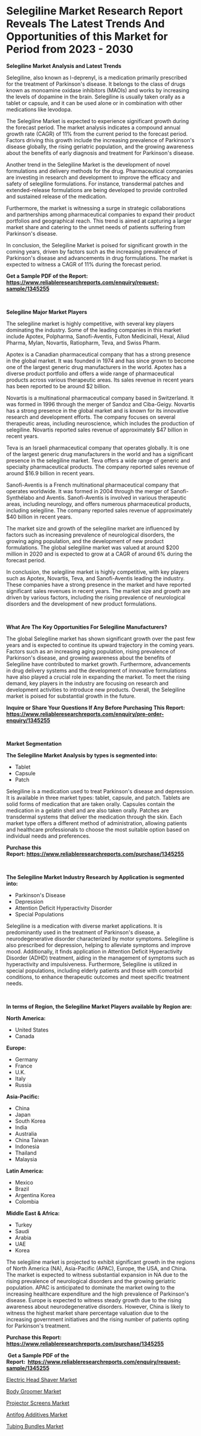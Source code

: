 <p><h1>Selegiline Market Research Report Reveals The Latest Trends And Opportunities of this Market for Period from 2023 - 2030</h1></p><p><strong>Selegiline Market Analysis and Latest Trends</strong></p>
<p><p>Selegiline, also known as l-deprenyl, is a medication primarily prescribed for the treatment of Parkinson's disease. It belongs to the class of drugs known as monoamine oxidase inhibitors (MAOIs) and works by increasing the levels of dopamine in the brain. Selegiline is usually taken orally as a tablet or capsule, and it can be used alone or in combination with other medications like levodopa.</p><p>The Selegiline Market is expected to experience significant growth during the forecast period. The market analysis indicates a compound annual growth rate (CAGR) of 11% from the current period to the forecast period. Factors driving this growth include the increasing prevalence of Parkinson's disease globally, the rising geriatric population, and the growing awareness about the benefits of early diagnosis and treatment for Parkinson's disease.</p><p>Another trend in the Selegiline Market is the development of novel formulations and delivery methods for the drug. Pharmaceutical companies are investing in research and development to improve the efficacy and safety of selegiline formulations. For instance, transdermal patches and extended-release formulations are being developed to provide controlled and sustained release of the medication.</p><p>Furthermore, the market is witnessing a surge in strategic collaborations and partnerships among pharmaceutical companies to expand their product portfolios and geographical reach. This trend is aimed at capturing a larger market share and catering to the unmet needs of patients suffering from Parkinson's disease.</p><p>In conclusion, the Selegiline Market is poised for significant growth in the coming years, driven by factors such as the increasing prevalence of Parkinson's disease and advancements in drug formulations. The market is expected to witness a CAGR of 11% during the forecast period.</p></p>
<p><strong>Get a Sample PDF of the Report:&nbsp; <a href="https://www.reliableresearchreports.com/enquiry/request-sample/1345255">https://www.reliableresearchreports.com/enquiry/request-sample/1345255</a></strong></p>
<p>&nbsp;</p>
<p><strong>Selegiline Major Market Players</strong></p>
<p><p>The selegiline market is highly competitive, with several key players dominating the industry. Some of the leading companies in this market include Apotex, Polpharma, Sanofi-Aventis, Fulton Medicinali, Hexal, Aliud Pharma, Mylan, Novartis, Ratiopharm, Teva, and Swiss Pharm.</p><p>Apotex is a Canadian pharmaceutical company that has a strong presence in the global market. It was founded in 1974 and has since grown to become one of the largest generic drug manufacturers in the world. Apotex has a diverse product portfolio and offers a wide range of pharmaceutical products across various therapeutic areas. Its sales revenue in recent years has been reported to be around $2 billion.</p><p>Novartis is a multinational pharmaceutical company based in Switzerland. It was formed in 1996 through the merger of Sandoz and Ciba-Geigy. Novartis has a strong presence in the global market and is known for its innovative research and development efforts. The company focuses on several therapeutic areas, including neuroscience, which includes the production of selegiline. Novartis reported sales revenue of approximately $47 billion in recent years.</p><p>Teva is an Israeli pharmaceutical company that operates globally. It is one of the largest generic drug manufacturers in the world and has a significant presence in the selegiline market. Teva offers a wide range of generic and specialty pharmaceutical products. The company reported sales revenue of around $16.9 billion in recent years.</p><p>Sanofi-Aventis is a French multinational pharmaceutical company that operates worldwide. It was formed in 2004 through the merger of Sanofi-Synthélabo and Aventis. Sanofi-Aventis is involved in various therapeutic areas, including neurology, and offers numerous pharmaceutical products, including selegiline. The company reported sales revenue of approximately $40 billion in recent years.</p><p>The market size and growth of the selegiline market are influenced by factors such as increasing prevalence of neurological disorders, the growing aging population, and the development of new product formulations. The global selegiline market was valued at around $200 million in 2020 and is expected to grow at a CAGR of around 6% during the forecast period.</p><p>In conclusion, the selegiline market is highly competitive, with key players such as Apotex, Novartis, Teva, and Sanofi-Aventis leading the industry. These companies have a strong presence in the market and have reported significant sales revenues in recent years. The market size and growth are driven by various factors, including the rising prevalence of neurological disorders and the development of new product formulations.</p></p>
<p>&nbsp;</p>
<p><strong>What Are The Key Opportunities For Selegiline Manufacturers?</strong></p>
<p><p>The global Selegiline market has shown significant growth over the past few years and is expected to continue its upward trajectory in the coming years. Factors such as an increasing aging population, rising prevalence of Parkinson's disease, and growing awareness about the benefits of Selegiline have contributed to market growth. Furthermore, advancements in drug delivery systems and the development of innovative formulations have also played a crucial role in expanding the market. To meet the rising demand, key players in the industry are focusing on research and development activities to introduce new products. Overall, the Selegiline market is poised for substantial growth in the future.</p></p>
<p><strong>Inquire or Share Your Questions If Any Before Purchasing This Report: <a href="https://www.reliableresearchreports.com/enquiry/pre-order-enquiry/1345255">https://www.reliableresearchreports.com/enquiry/pre-order-enquiry/1345255</a></strong></p>
<p>&nbsp;</p>
<p><strong>Market Segmentation</strong></p>
<p><strong>The Selegiline Market Analysis by types is segmented into:</strong></p>
<p><ul><li>Tablet</li><li>Capsule</li><li>Patch</li></ul></p>
<p><p>Selegiline is a medication used to treat Parkinson's disease and depression. It is available in three market types: tablet, capsule, and patch. Tablets are solid forms of medication that are taken orally. Capsules contain the medication in a gelatin shell and are also taken orally. Patches are transdermal systems that deliver the medication through the skin. Each market type offers a different method of administration, allowing patients and healthcare professionals to choose the most suitable option based on individual needs and preferences.</p></p>
<p><strong>Purchase this Report:&nbsp;<a href="https://www.reliableresearchreports.com/purchase/1345255">https://www.reliableresearchreports.com/purchase/1345255</a></strong></p>
<p>&nbsp;</p>
<p><strong>The Selegiline Market Industry Research by Application is segmented into:</strong></p>
<p><ul><li>Parkinson's Disease</li><li>Depression</li><li>Attention Deficit Hyperactivity Disorder</li><li>Special Populations</li></ul></p>
<p><p>Selegiline is a medication with diverse market applications. It is predominantly used in the treatment of Parkinson's disease, a neurodegenerative disorder characterized by motor symptoms. Selegiline is also prescribed for depression, helping to alleviate symptoms and improve mood. Additionally, it finds application in Attention Deficit Hyperactivity Disorder (ADHD) treatment, aiding in the management of symptoms such as hyperactivity and impulsiveness. Furthermore, Selegiline is utilized in special populations, including elderly patients and those with comorbid conditions, to enhance therapeutic outcomes and meet specific treatment needs.</p></p>
<p>&nbsp;</p>
<p><strong>In terms of Region, the Selegiline Market Players available by Region are:</strong></p>
<p>
    <p> <strong> North America: </strong>
        <ul>
            <li>United States</li>
            <li>Canada</li>
        </ul>
        </p> 
    <p> <strong> Europe: </strong>
        <ul>
            <li>Germany</li>
            <li>France</li>
            <li>U.K.</li>
            <li>Italy</li>
            <li>Russia</li>
        </ul>
        </p> 
    <p> <strong> Asia-Pacific: </strong>
        <ul>
            <li>China</li>
            <li>Japan</li>
            <li>South Korea</li>
            <li>India</li>
            <li>Australia</li>
            <li>China Taiwan</li>
            <li>Indonesia</li>
            <li>Thailand</li>
            <li>Malaysia</li>
        </ul>
        </p> 
    <p> <strong> Latin America: </strong>
        <ul>
            <li>Mexico</li>
            <li>Brazil</li>
            <li>Argentina Korea</li>
            <li>Colombia</li>
        </ul>
        </p> 
    <p> <strong> Middle East & Africa: </strong>
        <ul>
            <li>Turkey</li>
            <li>Saudi</li>
            <li>Arabia</li>
            <li>UAE</li>
            <li>Korea</li>
        </ul>
    </p>
    </p>
<p><p>The selegiline market is projected to exhibit significant growth in the regions of North America (NA), Asia-Pacific (APAC), Europe, the USA, and China. The market is expected to witness substantial expansion in NA due to the rising prevalence of neurological disorders and the growing geriatric population. APAC is anticipated to dominate the market owing to the increasing healthcare expenditure and the high prevalence of Parkinson's disease. Europe is expected to witness steady growth due to the rising awareness about neurodegenerative disorders. However, China is likely to witness the highest market share percentage valuation due to the increasing government initiatives and the rising number of patients opting for Parkinson's treatment.</p></p>
<p><strong>Purchase this Report: <a href="https://www.reliableresearchreports.com/purchase/1345255">https://www.reliableresearchreports.com/purchase/1345255</a></strong></p>
<p>&nbsp;<strong>Get a Sample PDF of the Report:&nbsp;&nbsp;<a href="https://www.reliableresearchreports.com/enquiry/request-sample/1345255">https://www.reliableresearchreports.com/enquiry/request-sample/1345255</a></strong></p>
<p><strong></strong></p>
<p><p><a href="https://medium.com/@amandagarza17/decoding-electric-head-shaver-market-metrics-market-share-trends-and-growth-patterns-398ce0986a48">Electric Head Shaver Market</a></p><p><a href="https://medium.com/@vincentalvarez1980/analyzing-body-groomer-market-global-industry-perspective-and-forecast-2023-to-2030-00a1ea440a2a">Body Groomer Market</a></p><p><a href="https://medium.com/@mskylatoy/projector-screens-market-insights-into-market-cagr-market-trends-and-growth-strategies-1e02b67143bc">Projector Screens Market</a></p><p><a href="https://github.com/sofayahoo2023/Market-Research-Report-List-1/blob/main/antifog-additives-market.md">Antifog Additives Market</a></p><p><a href="https://github.com/vimar16th/Market-Research-Report-List-1/blob/main/tubing-bundles-market.md">Tubing Bundles Market</a></p></p>